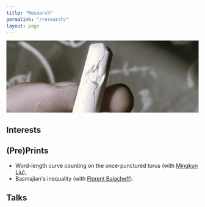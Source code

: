 ```yaml
---
title: "Research"
permalink: "/research/"
layout: page
---
```


![alt text](https://github.com/dfisac/dfisac.github.io/blob/master/touring.jpg?raw=true)

## Interests

## (Pre)Prints

 - Word-length curve counting on the once-punctured torus (with <a href="https://math.uni.lu/liu/"> Mingkun Liu</a>),
 - Basmajian's inequality (with <a href="https://mat.uab.cat/~fbalacheff/"> Florent Balacheff</a>).

## Talks

 
